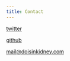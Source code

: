 ```yaml
---
title: Contact
---
```

[twitter](http://twitter.com/oisdk)

[github](http://github.com/oisdk)

[mail@doisinkidney.com](mailto:mail@doisinkidney.com)

